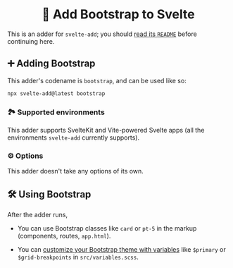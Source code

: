 <h1 align="center">👢 Add Bootstrap to Svelte</h1>

This is an adder for `svelte-add`; you should [read its `README`](https://github.com/svelte-add/svelte-add#readme) before continuing here.

## ➕ Adding Bootstrap

This adder's codename is `bootstrap`, and can be used like so:

```sh
npx svelte-add@latest bootstrap
```

### 🏞 Supported environments

This adder supports SvelteKit and Vite-powered Svelte apps (all the environments `svelte-add` currently supports).

### ⚙️ Options

This adder doesn't take any options of its own.

## 🛠 Using Bootstrap

After the adder runs,

- You can use Bootstrap classes like `card` or `pt-5` in the markup (components, routes, `app.html`).

- You can [customize your Bootstrap theme with variables](https://getbootstrap.com/docs/5.1/customize/sass/) like `$primary` or `$grid-breakpoints` in `src/variables.scss`.
